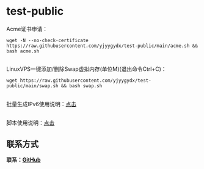 # test-public

Acme证书申请：
```
wget -N --no-check-certificate https://raw.githubusercontent.com/yjyygydx/test-public/main/acme.sh && bash acme.sh
```
##

LinuxVPS一键添加/删除Swap虚拟内存(单位M)(退出命令Ctrl+C)：
```
wget https://raw.githubusercontent.com/yjyygydx/test-public/main/swap.sh && bash swap.sh
```
##

批量生成IPv6使用说明：[点击](https://raw.githubusercontent.com/yjyygydx/test-public/main/ipv6-doc)

##

脚本使用说明：[点击](https://raw.githubusercontent.com/yjyygydx/test-public/main/script-doc)

##

## 联系方式

**联系：[GitHub](https://github.com/yjyygydx)**

##
